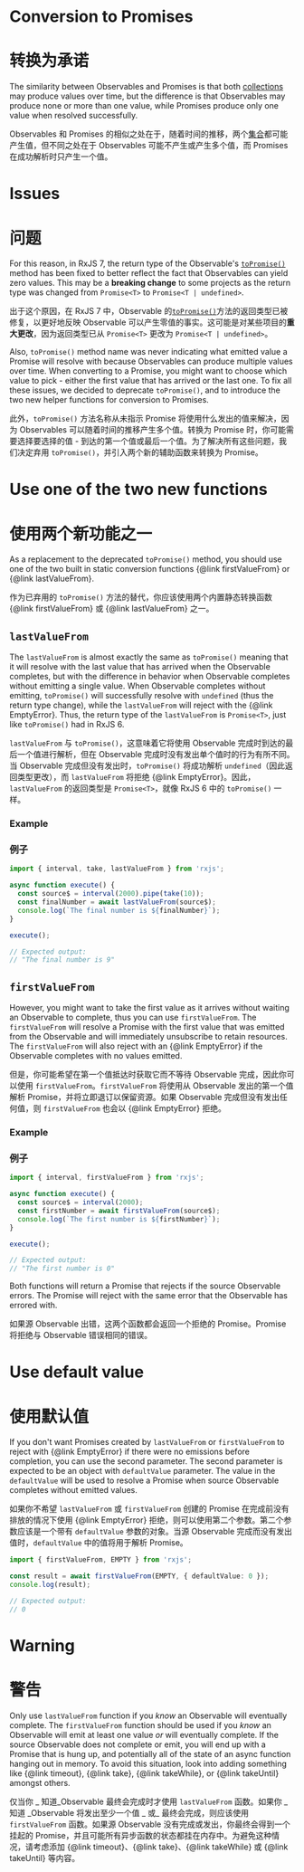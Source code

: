 # Conversion to Promises

# 转换为承诺

The similarity between Observables and Promises is that both [collections](/guide/observable) may produce values over time, but the difference is that Observables may produce none or more than one value, while Promises produce only one value when resolved successfully.

Observables 和 Promises 的相似之处在于，随着时间的推移，两个[集合](/guide/observable)都可能产生值，但不同之处在于 Observables 可能不产生或产生多个值，而 Promises 在成功解析时只产生一个值。

# Issues

# 问题

For this reason, in RxJS 7, the return type of the Observable's [`toPromise()`](/api/index/class/Observable#toPromise)
method has been fixed to better reflect the fact that Observables can yield zero values. This may be a **breaking change** to some projects as the return type was changed from `Promise<T>` to `Promise<T | undefined>`.

出于这个原因，在 RxJS 7 中，Observable 的[`toPromise()`](/api/index/class/Observable#toPromise)方法的返回类型已被修复，以更好地反映 Observable 可以产生零值的事实。这可能是对某些项目的**重大更改**，因为返回类型已从 `Promise<T>` 更改为 `Promise<T | undefined>`。

Also, `toPromise()` method name was never indicating what emitted value a Promise will resolve with because Observables can produce multiple values over time. When converting to a Promise, you might want to choose which value to pick - either the first value that has arrived or the last one. To fix all these issues, we decided to deprecate `toPromise()`, and to introduce the two new helper functions for conversion to Promises.

此外，`toPromise()` 方法名称从未指示 Promise 将使用什么发出的值来解决，因为 Observables 可以随着时间的推移产生多个值。转换为 Promise 时，你可能需要选择要选择的值 - 到达的第一个值或最后一个值。为了解决所有这些问题，我们决定弃用 `toPromise()`，并引入两个新的辅助函数来转换为 Promise。

# Use one of the two new functions

# 使用两个新功能之一

As a replacement to the deprecated `toPromise()` method, you should use one of the two built in static conversion functions {@link firstValueFrom} or {@link lastValueFrom}.

作为已弃用的 `toPromise()` 方法的替代，你应该使用两个内置静态转换函数 {@link firstValueFrom} 或 {@link lastValueFrom} 之一。

## `lastValueFrom`

The `lastValueFrom` is almost exactly the same as `toPromise()` meaning that it will resolve with the last value that has arrived when the Observable completes, but with the difference in behavior when Observable completes without emitting a single value. When Observable completes without emitting, `toPromise()` will successfully resolve with `undefined` (thus the return type change), while the `lastValueFrom` will reject with the {@link EmptyError}. Thus, the return type of the
`lastValueFrom` is `Promise<T>`, just like `toPromise()` had in RxJS 6.

`lastValueFrom` 与 `toPromise()`，这意味着它将使用 Observable 完成时到达的最后一个值进行解析，但在 Observable 完成时没有发出单个值时的行为有所不同。当 Observable 完成但没有发出时，`toPromise()` 将成功解析 `undefined`（因此返回类型更改），而 `lastValueFrom` 将拒绝 {@link EmptyError}。因此，`lastValueFrom` 的返回类型是 `Promise<T>`，就像 RxJS 6 中的 `toPromise()` 一样。

### Example

### 例子

```ts
import { interval, take, lastValueFrom } from 'rxjs';

async function execute() {
  const source$ = interval(2000).pipe(take(10));
  const finalNumber = await lastValueFrom(source$);
  console.log(`The final number is ${finalNumber}`);
}

execute();

// Expected output:
// "The final number is 9"
```

## `firstValueFrom`

However, you might want to take the first value as it arrives without waiting an Observable to complete, thus you can use `firstValueFrom`. The `firstValueFrom` will resolve a Promise with the first value that was emitted from the Observable and will immediately unsubscribe to retain resources. The `firstValueFrom` will also reject with an {@link EmptyError} if the Observable completes with no values emitted.

但是，你可能希望在第一个值抵达时获取它而不等待 Observable 完成，因此你可以使用 `firstValueFrom`。`firstValueFrom` 将使用从 Observable 发出的第一个值解析 Promise，并将立即退订以保留资源。如果 Observable 完成但没有发出任何值，则 `firstValueFrom` 也会以 {@link EmptyError} 拒绝。

### Example

### 例子

```ts
import { interval, firstValueFrom } from 'rxjs';

async function execute() {
  const source$ = interval(2000);
  const firstNumber = await firstValueFrom(source$);
  console.log(`The first number is ${firstNumber}`);
}

execute();

// Expected output:
// "The first number is 0"
```

<span class="informal">Both functions will return a Promise that rejects if the source Observable errors. The Promise will reject with the same error that the Observable has errored with.</span>

<span class="informal">如果源 Observable 出错，这两个函数都会返回一个拒绝的 Promise。Promise 将拒绝与 Observable 错误相同的错误。</span>

# Use default value

# 使用默认值

If you don't want Promises created by `lastValueFrom` or `firstValueFrom` to reject with {@link EmptyError} if there were no emissions before completion, you can use the second parameter. The second parameter is expected to be an object with `defaultValue` parameter. The value in the `defaultValue` will be used to resolve a Promise when source Observable completes without emitted values.

如果你不希望 `lastValueFrom` 或 `firstValueFrom` 创建的 Promise 在完成前没有排放的情况下使用 {@link EmptyError} 拒绝，则可以使用第二个参数。第二个参数应该是一个带有 `defaultValue` 参数的对象。当源 Observable 完成而没有发出值时，`defaultValue` 中的值将用于解析 Promise。

```ts
import { firstValueFrom, EMPTY } from 'rxjs';

const result = await firstValueFrom(EMPTY, { defaultValue: 0 });
console.log(result);

// Expected output:
// 0
```

# Warning

# 警告

Only use `lastValueFrom` function if you _know_ an Observable will eventually complete. The `firstValueFrom` function should be used if you _know_ an Observable will emit at least one value _or_ will eventually complete. If the source Observable does not complete or emit, you will end up with a Promise that is hung up, and potentially all of the state of an async function hanging out in memory. To avoid this situation, look into adding something like {@link timeout}, {@link take}, {@link takeWhile}, or
{@link takeUntil} amongst others.

仅当你 _ 知道\_Observable 最终会完成时才使用 `lastValueFrom` 函数。如果你 _ 知道 _Observable 将发出至少一个值 _ 或\_ 最终会完成，则应该使用 `firstValueFrom` 函数。如果源 Observable 没有完成或发出，你最终会得到一个挂起的 Promise，并且可能所有异步函数的状态都挂在内存中。为避免这种情况，请考虑添加 {@link timeout}、{@link take}、{@link takeWhile} 或 {@link takeUntil} 等内容。

